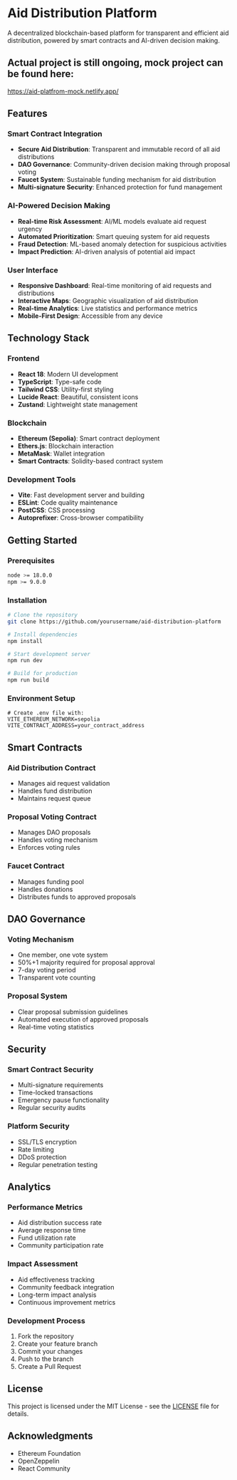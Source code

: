 # Aid Distribution Platform

A decentralized blockchain-based platform for transparent and efficient aid distribution, powered by smart contracts and AI-driven decision making.

## Actual project is still ongoing, mock project can be found here: <br />
https://aid-platfrom-mock.netlify.app/

## Features

### Smart Contract Integration
- **Secure Aid Distribution**: Transparent and immutable record of all aid distributions
- **DAO Governance**: Community-driven decision making through proposal voting
- **Faucet System**: Sustainable funding mechanism for aid distribution
- **Multi-signature Security**: Enhanced protection for fund management

### AI-Powered Decision Making
- **Real-time Risk Assessment**: AI/ML models evaluate aid request urgency
- **Automated Prioritization**: Smart queuing system for aid requests
- **Fraud Detection**: ML-based anomaly detection for suspicious activities
- **Impact Prediction**: AI-driven analysis of potential aid impact

### User Interface
- **Responsive Dashboard**: Real-time monitoring of aid requests and distributions
- **Interactive Maps**: Geographic visualization of aid distribution
- **Real-time Analytics**: Live statistics and performance metrics
- **Mobile-First Design**: Accessible from any device

## Technology Stack

### Frontend
- **React 18**: Modern UI development
- **TypeScript**: Type-safe code
- **Tailwind CSS**: Utility-first styling
- **Lucide React**: Beautiful, consistent icons
- **Zustand**: Lightweight state management

### Blockchain
- **Ethereum (Sepolia)**: Smart contract deployment
- **Ethers.js**: Blockchain interaction
- **MetaMask**: Wallet integration
- **Smart Contracts**: Solidity-based contract system

### Development Tools
- **Vite**: Fast development server and building
- **ESLint**: Code quality maintenance
- **PostCSS**: CSS processing
- **Autoprefixer**: Cross-browser compatibility

## Getting Started

### Prerequisites
```bash
node >= 18.0.0
npm >= 9.0.0
```

### Installation
```bash
# Clone the repository
git clone https://github.com/yourusername/aid-distribution-platform

# Install dependencies
npm install

# Start development server
npm run dev

# Build for production
npm run build
```

### Environment Setup
```env
# Create .env file with:
VITE_ETHEREUM_NETWORK=sepolia
VITE_CONTRACT_ADDRESS=your_contract_address
```

## Smart Contracts

### Aid Distribution Contract
- Manages aid request validation
- Handles fund distribution
- Maintains request queue

### Proposal Voting Contract
- Manages DAO proposals
- Handles voting mechanism
- Enforces voting rules

### Faucet Contract
- Manages funding pool
- Handles donations
- Distributes funds to approved proposals

## DAO Governance

### Voting Mechanism
- One member, one vote system
- 50%+1 majority required for proposal approval
- 7-day voting period
- Transparent vote counting

### Proposal System
- Clear proposal submission guidelines
- Automated execution of approved proposals
- Real-time voting statistics

## Security

### Smart Contract Security
- Multi-signature requirements
- Time-locked transactions
- Emergency pause functionality
- Regular security audits

### Platform Security
- SSL/TLS encryption
- Rate limiting
- DDoS protection
- Regular penetration testing

## Analytics

### Performance Metrics
- Aid distribution success rate
- Average response time
- Fund utilization rate
- Community participation rate

### Impact Assessment
- Aid effectiveness tracking
- Community feedback integration
- Long-term impact analysis
- Continuous improvement metrics


### Development Process
1. Fork the repository
2. Create your feature branch
3. Commit your changes
4. Push to the branch
5. Create a Pull Request

## License

This project is licensed under the MIT License - see the [LICENSE](LICENSE) file for details.

## Acknowledgments

- Ethereum Foundation
- OpenZeppelin
- React Community
